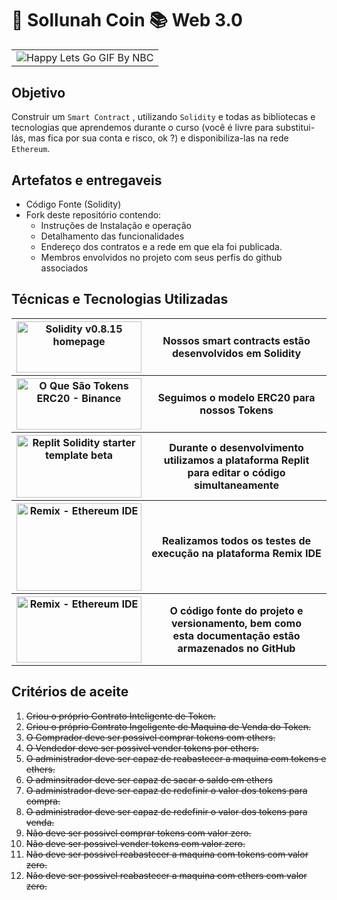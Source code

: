 # 🏦 Sollunah Coin 📚 Web 3.0

<table>
  <tr>
    <td>
      <img src="https://media.giphy.com/media/FPpTEGx7OlNbxRgpKd/giphy.gif" alt="Happy Lets Go GIF By NBC"/>
    </td>
  </tr>
	<tr>
</table>

## Objetivo
Construir um `Smart Contract` , utilizando `Solidity` e todas as bibliotecas e tecnologias que aprendemos durante o curso (você é livre para substitui-lás, mas fica por sua conta e risco, ok ?) e disponibiliza-las na rede `Ethereum`.

## Artefatos e entregaveis
* Código Fonte (Solidity)
* Fork deste repositório contendo:
    * Instruções de Instalação e operação
    * Detalhamento das funcionalidades
    * Endereço dos contratos e a rede em que ela foi publicada.
    * Membros envolvidos no projeto com seus perfis do github associados

## Técnicas e Tecnologias Utilizadas
<table>
  <tr>
    <th>
      <a href="https://docs.soliditylang.org/en/v0.8.15/">
        <img alt="Solidity v0.8.15 homepage" src="https://avantrio.xyz/blog/wp-content/uploads/2020/02/solidity-nedir.png"
             width="200" height="82"/>
      </a>
    </th>
    <th>Nossos smart contracts estão desenvolvidos em Solidity </th>
  </tr>
  <tr>
    <th>
      <a href="https://www.binance.com/pt-BR/blog/all/o-que-são-tokens-erc20-421499824684902563">
        <img alt="O Que São Tokens ERC20 - Binance" src="https://investorshub.advfn.com/uimage/uploads/2018/3/21/qpusdcointelegraph2.png"
             width="200" height="82"/>
      </a>
    </th>
    <th>Seguimos o modelo ERC20 para nossos Tokens</th>
  </tr>
  <tr>
    <th>
      <a href="https://replit.com/@replit/Solidity-starter-beta?v=1">
        <img alt="Replit Solidity starter template beta" src="https://members-csforall.imgix.net/members/logos/replit-logo.jpeg"
             width="200" height="100"/>
      </a>
    </th>
    <th>Durante o desenvolvimento utilizamos a plataforma Replit<br>
        para editar o código simultaneamente</th>
  </tr>
  <tr>
    <th>
      <a href="https://remix.ethereum.org">
        <img alt="Remix - Ethereum IDE" src="https://res.cloudinary.com/practicaldev/image/fetch/s--hCoxxtbJ--/c_limit%2Cf_auto%2Cfl_progressive%2Cq_auto%2Cw_880/https://dev-to-uploads.s3.amazonaws.com/uploads/articles/nzb9qq93wl5fcfdp39cl.png"
             width="200" height="140"/>
      </a>
    </th>
    <th>Realizamos todos os testes de execução na plataforma Remix IDE </th>
  </tr>
  <tr>
    <th>
      <a href="https://github.com">
        <img alt="Remix - Ethereum IDE" src="https://sempreupdate.com.br/wp-content/uploads/2021/08/genexus.jpg"
             width="200" height="106"/>
      </a>
    </th>
    <th>O código fonte do projeto e versionamento, bem como <br>
	esta documentação estão armazenados no GitHub</th>
  </tr>
</table>

## Critérios de aceite 
1. ~~Criou o próprio Contrato Inteligente de Token.~~
2. ~~Criou o próprio Contrato Ingeligente de Maquina de Venda do Token.~~
3. ~~O Comprador deve ser possivel comprar tokens com ethers.~~
4. ~~O Vendedor deve ser possivel vender tokens por ethers.~~
5. ~~O administrador deve ser capaz de reabastecer a maquina com tokens e ethers.~~
6. ~~O adminsitrador deve ser capaz de sacar o saldo em ethers~~
7. ~~O administrador deve ser capaz de redefinir o valor dos tokens para compra.~~
8. ~~O administrador deve ser capaz de redefinir o valor dos tokens para venda.~~
9. ~~Não deve ser possivel comprar tokens com valor zero.~~
10. ~~Não deve ser possivel vender tokens com valor zero.~~
11. ~~Não deve ser possivel reabastecer a maquina com tokens com valor zero.~~
12. ~~Não deve ser possivel reabastecer a maquina com ethers com valor zero.~~

